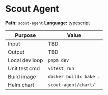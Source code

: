 # Scout Agent

**Path:** `scout-agent`
**Language:** typescript

| Purpose          | Value                                             |
|------------------|---------------------------------------------------|
| Input            | TBD                                               |
| Output           | TBD                                               |
| Local dev loop   | `pnpm dev`                                        |
| Unit test cmd    | `vitest run`                                      |
| Build image      | `docker buildx bake .`                            |
| Helm chart       | `scout-agent/chart/`                              |
